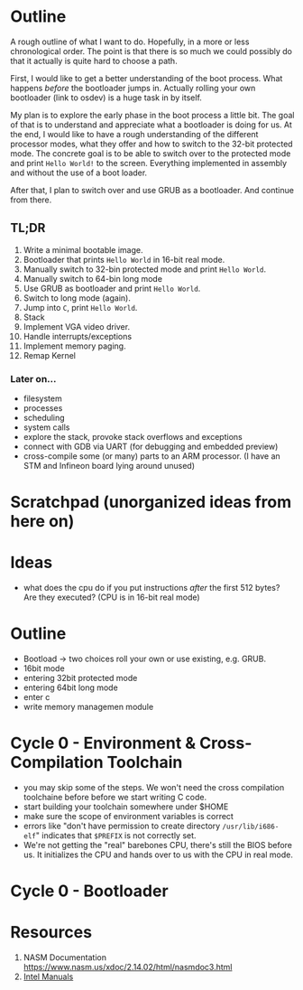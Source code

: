 # Outline
A rough outline of what I want to do. Hopefully, in a more or less chronological order.
The point is that there is so much we could possibly do that it actually is quite hard
to choose a path.

First, I would like to get a better understanding of the boot process. What happens
_before_ the bootloader jumps in. Actually rolling your own bootloader (link to osdev)
is a huge task in by itself.

My plan is to explore the early phase in the boot process a little bit. The goal of that
is to understand and appreciate what a bootloader is doing for us. At the end, I would
like to have a rough understanding of the different processor modes, what they offer and
how to switch to the 32-bit protected mode. The concrete goal is to be able to switch
over to the protected mode and print `Hello World!` to the screen. Everything implemented
in assembly and without the use of a boot loader.

After that, I plan to switch over and use GRUB as a bootloader. And continue from there.

## TL;DR
1. Write a minimal bootable image.
2. Bootloader that prints `Hello World` in 16-bit real mode.
3. Manually switch to 32-bin protected mode and print `Hello World`.
4. Manually switch to 64-bin long mode
5. Use GRUB as bootloader and print `Hello World`.
6. Switch to long mode (again).
7. Jump into `C`, print `Hello World`.
8. Stack
9. Implement VGA video driver.
10. Handle interrupts/exceptions
11. Implement memory paging.
12. Remap Kernel

### Later on...
* filesystem
* processes
* scheduling
* system calls
* explore the stack, provoke stack overflows and exceptions
* connect with GDB via UART (for debugging and embedded preview)
* cross-compile some (or many) parts to an ARM processor. (I have an STM and Infineon
  board lying around unused)

# Scratchpad (unorganized ideas from here on)

# Ideas
* what does the cpu do if you put instructions _after_ the first 512 bytes? Are they
  executed? (CPU is in 16-bit real mode)

# Outline

* Bootload -> two choices roll your own or use existing, e.g. GRUB.
* 16bit mode
* entering 32bit protected mode
* entering 64bit long mode
* enter c 
* write memory managemen module


# Cycle 0 - Environment & Cross-Compilation Toolchain

* you may skip some of the steps. We won't need the cross compilation toolchaine before
  before we start writing C code.
* start building your toolchain somewhere under $HOME
* make sure the scope of environment variables is correct
* errors like "don't have permission to create directory `/usr/lib/i686-elf`" indicates
  that `$PREFIX` is not correctly set.
* We're not getting the "real" barebones CPU, there's still the BIOS before us. It
  initializes the CPU and hands over to us with the CPU in real mode.


# Cycle 0 - Bootloader

# Resources

1. NASM Documentation https://www.nasm.us/xdoc/2.14.02/html/nasmdoc3.html
2. [Intel Manuals](https://software.intel.com/en-us/articles/intel-sdm)
